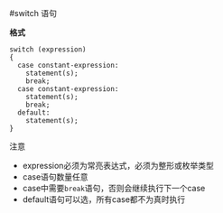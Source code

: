 #switch 语句

**格式**

```
switch (expression)
{
  case constant-expression:
    statement(s);
    break;
  case constant-expression:
    statement(s);
    break;
  default:
    statement(s);
}
```

注意

- expression必须为常亮表达式，必须为整形或枚举类型
- case语句数量任意
- case中需要`break`语句，否则会继续执行下一个case
- default语句可以选，所有case都不为真时执行
